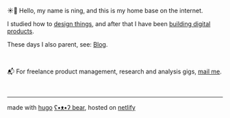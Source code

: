 ☀️🧃 Hello, my name is ning, and this is my home base on the internet.


I studied how to [design things][old-portfolio-url], and after that I have been [building digital products][linkedin-url].

These days I also parent, see: [Blog][blog-url].

&nbsp;

📬 For freelance product management, research and analysis gigs, [mail me](mailto:ninginthenetherlands@gmail.com).

&nbsp;

---

made with [hugo][hugo-url] [ʕ•ᴥ•ʔ bear][hugo-bear-url], hosted on [netlify][netlify-url]


[old-portfolio-url]: https://cargocollective.com/ningxxu/
[linkedin-url]: https://www.linkedin.com/in/ningxxu/
[blog-url]: /blog/
[hugo-url]: https://gohugo.io/
[hugo-bear-url]: https://github.com/janraasch/hugo-bearblog/
[netlify-url]: https://www.netlify.com/